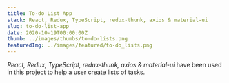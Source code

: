 ```yaml
---
title: To-do List App
stack: React, Redux, TypeScript, redux-thunk, axios & material-ui
slug: to-do-list-app
date: 2020-10-19T00:00:00Z
thumb: ../images/thumbs/to-do-lists.png
featuredImg: ../images/featured/to-do_lists.png
---
```


*React, Redux, TypeScript, redux-thunk, axios* & *material-ui* have been used in this project
to help a user create lists of tasks.